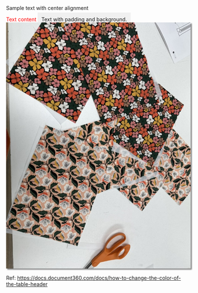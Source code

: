 <link rel="stylesheet" href="assets/css/style.scss>
# index file

<p style="text-align:center;">Sample text with center alignment</p>


<span style="color:red">
Text content
</span>

<span style="padding:10px;background-color:#f0f0f0"> 
Text with padding and background.
</span>

<img src="images/zip-pouch-1.jpeg" alt="Alt text" style="box-shadow: 3px 3px 3px gray;">

Ref: https://docs.document360.com/docs/how-to-change-the-color-of-the-table-header

